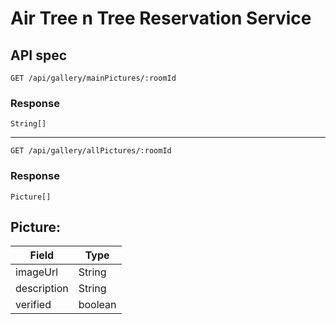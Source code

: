 # Air Tree n Tree Reservation Service


## API spec

`GET /api/gallery/mainPictures/:roomId`

### Response

`String[]`

------------------------------------------------------------

`GET /api/gallery/allPictures/:roomId`

### Response

`Picture[]`

## Picture:
| Field | Type |
|--------| ----------- |
| imageUrl | String |
| description | String |
| verified | boolean |
